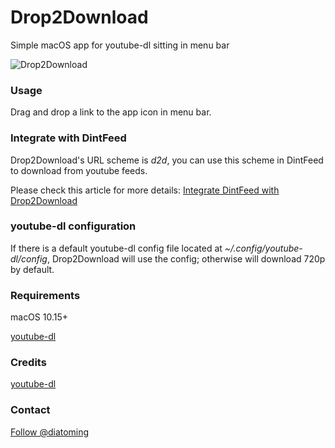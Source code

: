 # Drop2Download
Simple macOS app for youtube-dl sitting in menu bar

![Drop2Download](https://github.com/diatoming/Drop2Download/blob/master/drop2download.gif)

### Usage
Drag and drop a link to the app icon in menu bar.

### Integrate with DintFeed
Drop2Download's URL scheme is *d2d*, you can use this scheme in DintFeed to download
from youtube feeds.

Please check this article for more details:
[Integrate DintFeed with Drop2Download](https://dintapps.com/articles/Download%20youtube%20videos%20with%20Drop2Download)

### youtube-dl configuration
If there is a default youtube-dl config file located at *~/.config/youtube-dl/config*, Drop2Download will use the config; otherwise
will download 720p by default.

### Requirements
macOS 10.15+

[youtube-dl](https://github.com/ytdl-org/youtube-dl)

### Credits
[youtube-dl](https://github.com/ytdl-org/youtube-dl)

### Contact

<a class="twitter-follow-button"
  href="https://twitter.com/diatoming"
  data-size="large">
Follow @diatoming</a>

